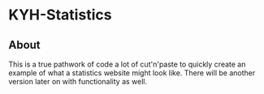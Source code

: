 # KYH-Statistics

<h2>About</h2>

This is a true pathwork of code a lot of cut'n'paste to quickly create an example of what a statistics website might look like.
There will be another version later on with functionality as well.
